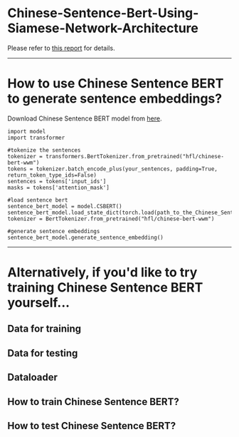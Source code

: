 # Chinese-Sentence-Bert-Using-Siamese-Network-Architecture

Please refer to [this report](https://drive.google.com/file/d/1VIoPOra21WvKlv8C4Ehp7kX2JxkGbwwI/view?usp=sharing) for details.

-----------------------------------------------------------
# How to use Chinese Sentence BERT to generate sentence embeddings?

Download Chinese Sentence BERT model from [here](https://drive.google.com/file/d/1ctyI2eRZVDXKRSCuiEsmFVT5Onrr81ZX/view?usp=sharing).

```
import model
import transformer

#tokenize the sentences
tokenizer = transformers.BertTokenizer.from_pretrained("hfl/chinese-bert-wwm")
tokens = tokenizer.batch_encode_plus(your_sentences, padding=True, return_token_type_ids=False)
sentences = tokens['input_ids']
masks = tokens['attention_mask']
    
#load sentence bert
sentence_bert_model = model.CSBERT()
sentence_bert_model.load_state_dict(torch.load(path_to_the_Chinese_Sentence_BERT_model))
tokenizer = BertTokenizer.from_pretrained("hfl/chinese-bert-wwm")

#generate sentence embeddings
sentence_bert_model.generate_sentence_embedding()
```

------------------------------------------------------------
# Alternatively, if you'd like to try training Chinese Sentence BERT yourself...
## Data for training

## Data for testing

## Dataloader

## How to train Chinese Sentence BERT?

## How to test Chinese Sentence BERT?
